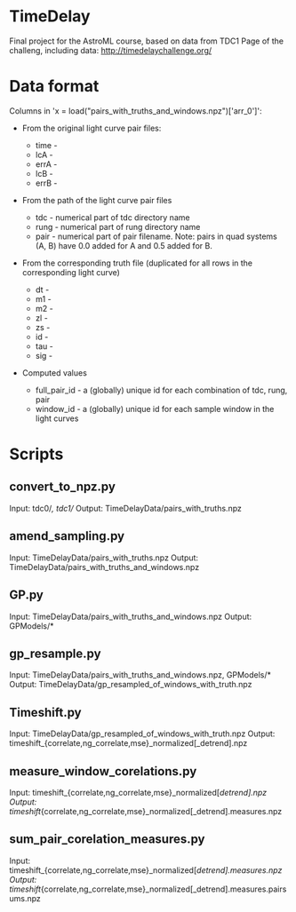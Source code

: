 # TimeDelay
Final project for the AstroML course, based on data from TDC1
Page of the challeng, including data:
http://timedelaychallenge.org/


# Data format

Columns in 'x = load("pairs_with_truths_and_windows.npz")['arr_0']':


  * From the original light curve pair files: 
    * time - 
    * lcA - 
    * errA - 
    * lcB - 
    * errB - 

  * From the path of the light curve pair files
    * tdc - numerical part of tdc directory name
    * rung - numerical part of rung directory name
    * pair - numerical part of pair filename. Note: pairs in quad
      systems (A, B) have 0.0 added for A and 0.5 added for B.

  * From the corresponding truth file (duplicated for all rows in the corresponding light curve)
    * dt - 
    * m1 - 
    * m2 - 
    * zl - 
    * zs - 
    * id - 
    * tau - 
    * sig - 

  * Computed values
    * full_pair_id - a (globally) unique id for each combination of tdc, rung, pair
    * window_id - a (globally) unique id for each sample window in the light curves


# Scripts

## convert_to_npz.py
Input: tdc0/*, tdc1/*
Output: TimeDelayData/pairs_with_truths.npz

## amend_sampling.py
Input: TimeDelayData/pairs_with_truths.npz
Output: TimeDelayData/pairs_with_truths_and_windows.npz

## GP.py
Input: TimeDelayData/pairs_with_truths_and_windows.npz
Output: GPModels/*

## gp_resample.py
Input: TimeDelayData/pairs_with_truths_and_windows.npz, GPModels/*
Output: TimeDelayData/gp_resampled_of_windows_with_truth.npz

## Timeshift.py

Input: TimeDelayData/gp_resampled_of_windows_with_truth.npz
Output: timeshift_{correlate,ng_correlate,mse}_normalized[_detrend].npz

## measure_window_corelations.py
Input: timeshift_{correlate,ng_correlate,mse}_normalized[_detrend].npz
Output: timeshift_{correlate,ng_correlate,mse}_normalized[_detrend].measures.npz

## sum_pair_corelation_measures.py
Input: timeshift_{correlate,ng_correlate,mse}_normalized[_detrend].measures.npz
Output: timeshift_{correlate,ng_correlate,mse}_normalized[_detrend].measures.pairsums.npz



